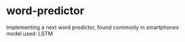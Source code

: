 # word-predictor
Implementing a next word predictor, found commonly in smartphones
model used: LSTM
